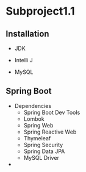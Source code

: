 # Subproject1.1

## Installation

-   JDK

-   Intelli J
-   MySQL

## Spring Boot

-   Dependencies
    -   Spring Boot Dev Tools
    -   Lombok
    -   Spring Web
    -   Spring Reactive Web
    -   Thymeleaf
    -   Spring Security
    -   Spring Data JPA
    -   MySQL Driver
-   